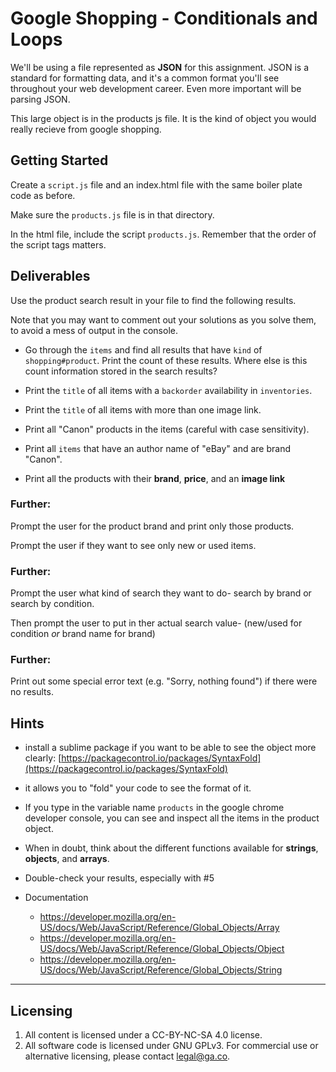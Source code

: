 # Google Shopping - Conditionals and Loops

We'll be using a file represented as **JSON** for this assignment. JSON is a standard for formatting data, and it's a common format you'll see throughout your web development career. Even more important will be parsing JSON.

This large object is in the products js file. It is the kind of object you would really recieve from google shopping.


## Getting Started
Create a `script.js` file and an index.html file with the same boiler plate code as before.

Make sure the `products.js` file is in that directory.

In the html file, include the script `products.js`. Remember that the order of the script tags matters.

## Deliverables

Use the product search result in your file to find the following results.

Note that you may want to comment out your solutions as you solve them, to avoid a mess of output in the console.

- Go through the `items` and find all results that have `kind` of `shopping#product`. Print the count of these results. Where else is this count information stored in the search results?

- Print the `title` of all items with a `backorder` availability in `inventories`.

- Print the `title` of all items with more than one image link.

- Print all "Canon" products in the items (careful with case sensitivity).

- Print all `items` that have an author name of "eBay" and are brand "Canon".

- Print all the products with their **brand**, **price**, and an **image link**

### Further:
Prompt the user for the product brand and print only those products.

Prompt the user if they want to see only new or used items.

### Further:
Prompt the user what kind of search they want to do- search by brand or search by condition.

Then prompt the user to put in ther actual search value- (new/used for condition *or* brand name for brand)

### Further:
Print out some special error text (e.g. "Sorry, nothing found") if there were no results.


## Hints
* install a sublime package if you want to be able to see the object more clearly: [https://packagecontrol.io/packages/SyntaxFold](https://packagecontrol.io/packages/SyntaxFold)

* it allows you to "fold" your code to see the format of it.

* If you type in the variable name `products` in the google chrome developer console, you can see and inspect all the items in the product object.
* When in doubt, think about the different functions available for **strings**, **objects**, and **arrays**.
* Double-check your results, especially with #5
* Documentation
  * https://developer.mozilla.org/en-US/docs/Web/JavaScript/Reference/Global_Objects/Array
  * https://developer.mozilla.org/en-US/docs/Web/JavaScript/Reference/Global_Objects/Object
  * https://developer.mozilla.org/en-US/docs/Web/JavaScript/Reference/Global_Objects/String

---

## Licensing
1. All content is licensed under a CC-BY-NC-SA 4.0 license.
2. All software code is licensed under GNU GPLv3. For commercial use or alternative licensing, please contact legal@ga.co.
